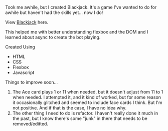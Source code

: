<p>Took me awhile, but I created Blackjack. It's a game I've wanted to do for awhile but haven't had the skills yet... now I do!</p>

<p>View <a href= "https://gabbyj.github.io/Blackjack/" target="_blank">Blackjack</a> here.</p>

<p>This helped me with better understanding flexbox and the DOM and I learned about async to create the bot playing.</p>

<p>Created Using</p>
<ul>
  <li>HTML</li>
  <li>CSS</li>
  <li>Flexbox</li>
  <li>Javascript</li>
</ul>

<p>Things to improve soon...</p>
<ol>
  <li>The Ace card plays 1 or 11 when needed, but it doesn't adjust from 11 to 1 when needed. I attempted it, and it kind of worked, but for some reason it occasionally glitched and seemed to include face cards I think. But I'm not positive. And if that is the case, I have no idea why.</li>
  <li>The other thing I need to do is refactor. I haven't really done it much in the past, but I know there's some "junk" in there that needs to be removed/editted.</li>
</ol>
